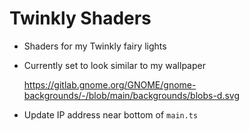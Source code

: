 # Twinkly Shaders

-   Shaders for my Twinkly fairy lights

-   Currently set to look similar to my wallpaper

    https://gitlab.gnome.org/GNOME/gnome-backgrounds/-/blob/main/backgrounds/blobs-d.svg

-   Update IP address near bottom of `main.ts`
